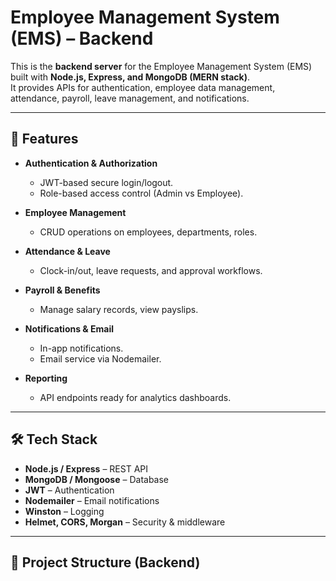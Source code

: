 # Employee Management System (EMS) – Backend

This is the **backend server** for the Employee Management System (EMS) built with **Node.js, Express, and MongoDB (MERN stack)**.  
It provides APIs for authentication, employee data management, attendance, payroll, leave management, and notifications.

---

## 🚀 Features

- **Authentication & Authorization**
  - JWT-based secure login/logout.
  - Role-based access control (Admin vs Employee).

- **Employee Management**
  - CRUD operations on employees, departments, roles.

- **Attendance & Leave**
  - Clock-in/out, leave requests, and approval workflows.

- **Payroll & Benefits**
  - Manage salary records, view payslips.

- **Notifications & Email**
  - In-app notifications.
  - Email service via Nodemailer.

- **Reporting**
  - API endpoints ready for analytics dashboards.

---

## 🛠 Tech Stack

- **Node.js / Express** – REST API
- **MongoDB / Mongoose** – Database
- **JWT** – Authentication
- **Nodemailer** – Email notifications
- **Winston** – Logging
- **Helmet, CORS, Morgan** – Security & middleware

---

## 📂 Project Structure (Backend)